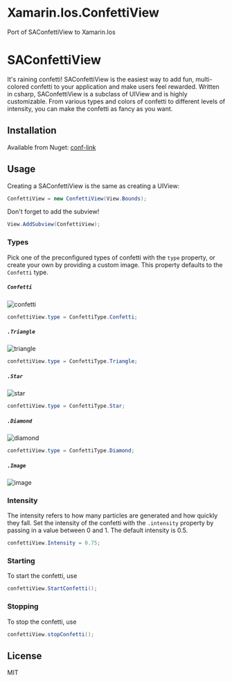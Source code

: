 # Xamarin.Ios.ConfettiView
Port of SAConfettiView to Xamarin.Ios

# SAConfettiView
It's raining confetti! SAConfettiView is the easiest way to add fun, multi-colored confetti to your application and make users feel rewarded. Written in csharp, SAConfettiView is a subclass of UIView and is highly customizable. From various types and colors of confetti to different levels of intensity, you can make the confetti as fancy as you want.

## Installation

Available from Nuget: [conf-link]

[conf-link]:https://www.nuget.org/packages/Confetti/

## Usage

Creating a SAConfettiView is the same as creating a UIView:

```csharp
ConfettiView = new ConfettiView(View.Bounds);
```

Don't forget to add the subview!

```csharp
View.AddSubview(ConfettiView);
```

### Types

Pick one of the preconfigured types of confetti with the `type` property, or create your own by providing a custom image. This property defaults to the `Confetti` type.

##### `Confetti`

![confetti](https://cloud.githubusercontent.com/assets/11940172/11819440/c9db329e-a39a-11e5-9284-b0171bee0f24.gif)

```csharp
confettiView.type = ConfettiType.Confetti;
```

##### `.Triangle`

![triangle](https://cloud.githubusercontent.com/assets/11940172/11819211/9b8b758a-a399-11e5-8ed3-2eb92f633628.gif)

```csharp
confettiView.type = ConfettiType.Triangle;
```

##### `.Star`

![star](https://cloud.githubusercontent.com/assets/11940172/11819401/90a2188a-a39a-11e5-8a03-ddca3fb52e72.gif)

```csharp
confettiView.type = ConfettiType.Star;
```

##### `.Diamond`

![diamond](https://cloud.githubusercontent.com/assets/11940172/11819275/f1c83c08-a399-11e5-8d40-85e9a1879526.gif)

```csharp
confettiView.type = ConfettiType.Diamond;
```

##### `.Image`

![image](https://cloud.githubusercontent.com/assets/11940172/11819363/5f4f0dba-a39a-11e5-826b-d198113f50dd.gif)

### Intensity

The intensity refers to how many particles are generated and how quickly they fall. Set the intensity of the confetti with the `.intensity` property by passing in a value between 0 and 1. The default intensity is 0.5.

``` csharp
confettiView.Intensity = 0.75;
```

### Starting

To start the confetti, use

``` csharp
confettiView.StartConfetti();
```

### Stopping

To stop the confetti, use

``` csharp
confettiView.stopConfetti();
```

## License

MIT